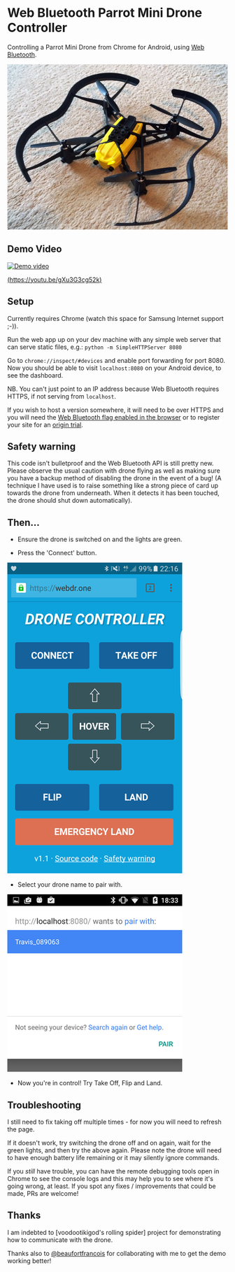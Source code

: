 # Web Bluetooth Parrot Mini Drone Controller

Controlling a Parrot Mini Drone from Chrome for Android, using [Web Bluetooth](https://developers.google.com/web/updates/2015/07/interact-with-ble-devices-on-the-web?hl=en).

![Parrot mini drone](docs/images/parrot-mini-drone.jpg?raw=true "Parrot mini drone") 

## Demo Video

[![Demo video](https://j.gifs.com/wp482w.gif)](https://youtu.be/gXu3G3cg52k)
 
[(https://youtu.be/gXu3G3cg52k)](https://youtu.be/gXu3G3cg52k) 
 
## Setup

Currently requires Chrome (watch this space for Samsung Internet support ;-)).

Run the web app up on your dev machine with any simple web server that can serve static files, e.g.: `python -m SimpleHTTPServer 8080`

Go to `chrome://inspect/#devices` and enable port forwarding for port 8080.
Now you should be able to visit `localhost:8080` on your Android device, to see the dashboard. 

NB. You can't just point to an IP address because Web Bluetooth requires HTTPS, if not serving from `localhost`. 

If you wish to host a version somewhere, it will need to be over HTTPS and you will need the 
[Web Bluetooth flag enabled in the browser](https://developers.google.com/web/updates/2015/07/interact-with-ble-devices-on-the-web#before-we-start) 
or to register your site for an [origin trial](https://github.com/jpchase/OriginTrials).  

## Safety warning

This code isn't bulletproof and the Web Bluetooth API is still pretty new. Please observe the usual caution with drone 
flying as well as making sure you have a backup method of disabling the drone in the event of a bug! (A technique I have 
used is to raise something like a strong piece of card up towards the drone from underneath. When it detects it has been 
touched, the drone should shut down automatically).

## Then...

* Ensure the drone is switched on and the lights are green.

* Press the 'Connect' button.

![App screenshot](docs/images/app.png?raw=true "App screenshot")

* Select your drone name to pair with.

![Pair screen](docs/images/pair-screen.png?raw=true "Pair screen")

* Now you're in control! Try Take Off, Flip and Land.  

## Troubleshooting

I still need to fix taking off multiple times - for now you will need to refresh the page.

If it doesn't work, try switching the drone off and on again, wait for the green lights, and then try the above again.
Please note the drone will need to have enough battery life remaining or it may silently ignore commands.

If you *still* have trouble, you can have the remote debugging tools open in Chrome to see the console logs and this 
may help you to see where it's going wrong, at least. If you spot any fixes / improvements that could be made, PRs are 
welcome!

## Thanks

I am indebted to [voodootikigod's rolling spider] project for demonstrating how to communicate with the drone.

Thanks also to [@beaufortfrancois](https://github.com/beaufortfrancois) for collaborating with me to get the demo 
working better!
